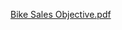 
[Bike Sales Objective.pdf](https://github.com/user-attachments/files/16598140/Bike.Sales.Objective.pdf)

